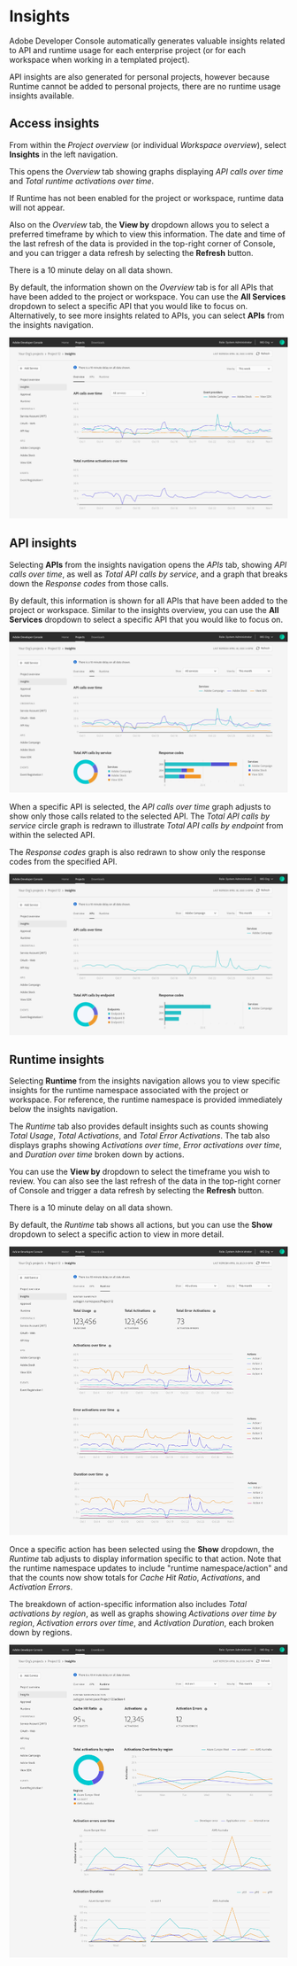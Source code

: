 # Insights

Adobe Developer Console automatically generates valuable insights related to API and runtime usage for each enterprise project (or for each workspace when working in a templated project). 

API insights are also generated for personal projects, however because Runtime cannot be added to personal projects, there are no runtime usage insights available.

## Access insights

From within the *Project overview* (or individual *Workspace overview*), select **Insights** in the left navigation.

This opens the *Overview* tab showing graphs displaying *API calls over time* and *Total runtime activations over time*. 

<InlineAlert slots="text"/>

If Runtime has not been enabled for the project or workspace, runtime data will not appear.

Also on the *Overview* tab, the **View by** dropdown allows you to select a preferred timeframe by which to view this information. The date and time of the last refresh of the data is provided in the top-right corner of Console, and you can trigger a data refresh by selecting the **Refresh** button.

<InlineAlert slots="text"/>

There is a 10 minute delay on all data shown.

By default, the information shown on the *Overview* tab is for all APIs that have been added to the project or workspace. You can use the **All Services** dropdown to select a specific API that you would like to focus on. Alternatively, to see more insights related to APIs, you can select **APIs** from the insights navigation.

![Insights overview](../images/insights-overview.png)

## API insights

Selecting **APIs** from the insights navigation opens the *APIs* tab, showing *API calls over time*, as well as *Total API calls by service*, and a graph that breaks down the *Response codes* from those calls.

By default, this information is shown for all APIs that have been added to the project or workspace. Similar to the insights overview, you can use the **All Services** dropdown to select a specific API that you would like to focus on. 

![Insights API overview](../images/insights-api-overview.png)

When a specific API is selected, the *API calls over time* graph adjusts to show only those calls related to the selected API. The *Total API calls by service* circle graph is redrawn to illustrate *Total API calls by endpoint* from within the selected API.

The *Response codes* graph is also redrawn to show only the response codes from the specified API.

![Insights API details](../images/insights-api-detail.png)

## Runtime insights

Selecting **Runtime** from the insights navigation allows you to view specific insights for the runtime namespace associated with the project or workspace. For reference, the runtime namespace is provided immediately below the insights navigation.

The *Runtime* tab also provides default insights such as counts showing *Total Usage*, *Total Activations*, and *Total Error Activations*. The tab also displays graphs showing *Activations over time*, *Error activations over time*, and *Duration over time* broken down by actions.

You can use the **View by** dropdown to select the timeframe you wish to review. You can also see the last refresh of the data in the top-right corner of Console and trigger a data refresh by selecting the **Refresh** button.

<InlineAlert slots="text"/>

There is a 10 minute delay on all data shown.

By default, the *Runtime* tab shows all actions, but you can use the **Show** dropdown to select a specific action to view in more detail.

![Insights Runtime Overview](../images/insights-runtime-overview.png)

Once a specific action has been selected using the **Show** dropdown, the *Runtime* tab adjusts to display information specific to that action. Note that the runtime namespace updates to include "runtime namespace/action" and that the counts now show totals for *Cache Hit Ratio*, *Activations*, and *Activation Errors*.

The breakdown of action-specific information also includes *Total activations by region*, as well as graphs showing *Activations over time by region*, *Activation errors over time*, and *Activation Duration*, each broken down by regions.

![Insights Runtime action](../images/insights-runtime-action.png)